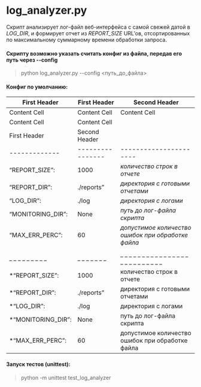 # log_analyzer.py #
Скрипт анализирует лог-файл веб-интерфейса с самой свежей датой в *LOG_DIR*, и формирует отчет из *REPORT_SIZE* URL’ов, отсортированных по максимальному суммарному времени обработки запроса.  



#### Скрипту возможно указать считать конфиг из файла, передав его путь через --config #### 
>  python log_analyzer.py --config <путь_до_файла>    
  
   
  
#### Конфиг по умолчанию: ####

First Header  | First Header  | Second Header
------------- |------------- |------------- 
Content Cell  | Content Cell  | Content Cell
Content Cell  | Content Cell
First Header  | Second Header   |
------------- | ---------------- | ----------------------
“REPORT_SIZE”: | 1000           | _количество строк в отчете_
“REPORT_DIR”:  | ./reports”     | _директория с готовыми отчетами_
“LOG_DIR”:     |./log           | _директория с логами_
“MONITORING_DIR”:|None          | _путь до лог-файла скрипта_
“MAX_ERR_PERC”: |60             | _допустимое количество ошибок при обработке файла_
                 |             |                                                   
_ _ _ _ _ _ _ _ _|_ _ _ _ _ _ _|_ _ _ _ _ _ _ _ _ _ _ _ _ _ _ _ _ _ _ _ _ _ _ _ _ _
*“REPORT_SIZE”:   | 1000        |количество строк в отчете
*“REPORT_DIR”:    |./reports”   |директория с готовыми отчетами
*“LOG_DIR”:       |./log        |директория с логами
*“MONITORING_DIR”:|None         |путь до лог-файла скрипта
*“MAX_ERR_PERC”:  |60           |допустимое количество ошибок при обработке файла


#### Запуск тестов (unittest): ####
>  python -m unittest test_log_analyzer 
